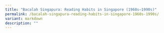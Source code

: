 ```yaml
---
title: "Bacalah Singapura: Reading Habits in Singapore (1960s–1990s)"
permalink: /bacalah-singapura-reading-habits-in-singapore-1960s-1990s/
variant: markdown
description: ""
---
```

